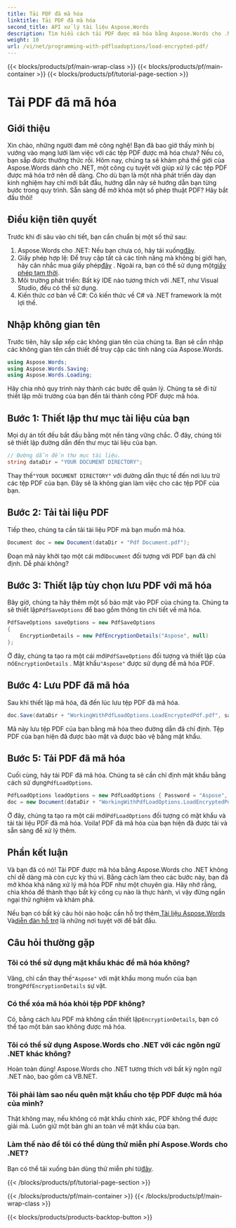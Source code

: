 ```yaml
---
title: Tải PDF đã mã hóa
linktitle: Tải PDF đã mã hóa
second_title: API xử lý tài liệu Aspose.Words
description: Tìm hiểu cách tải PDF được mã hóa bằng Aspose.Words cho .NET với hướng dẫn từng bước của chúng tôi. Làm chủ mã hóa và giải mã PDF chỉ trong chốc lát.
weight: 10
url: /vi/net/programming-with-pdfloadoptions/load-encrypted-pdf/
---
```


{{< blocks/products/pf/main-wrap-class >}}
{{< blocks/products/pf/main-container >}}
{{< blocks/products/pf/tutorial-page-section >}}

# Tải PDF đã mã hóa

## Giới thiệu

Xin chào, những người đam mê công nghệ! Bạn đã bao giờ thấy mình bị vướng vào mạng lưới làm việc với các tệp PDF được mã hóa chưa? Nếu có, bạn sắp được thưởng thức rồi. Hôm nay, chúng ta sẽ khám phá thế giới của Aspose.Words dành cho .NET, một công cụ tuyệt vời giúp xử lý các tệp PDF được mã hóa trở nên dễ dàng. Cho dù bạn là một nhà phát triển dày dạn kinh nghiệm hay chỉ mới bắt đầu, hướng dẫn này sẽ hướng dẫn bạn từng bước trong quy trình. Sẵn sàng để mở khóa một số phép thuật PDF? Hãy bắt đầu thôi!

## Điều kiện tiên quyết

Trước khi đi sâu vào chi tiết, bạn cần chuẩn bị một số thứ sau:

1.  Aspose.Words cho .NET: Nếu bạn chưa có, hãy tải xuống[đây](https://releases.aspose.com/words/net/).
2.  Giấy phép hợp lệ: Để truy cập tất cả các tính năng mà không bị giới hạn, hãy cân nhắc mua giấy phép[đây](https://purchase.aspose.com/buy) . Ngoài ra, bạn có thể sử dụng một[giấy phép tạm thời](https://purchase.aspose.com/temporary-license/).
3. Môi trường phát triển: Bất kỳ IDE nào tương thích với .NET, như Visual Studio, đều có thể sử dụng.
4. Kiến thức cơ bản về C#: Có kiến thức về C# và .NET framework là một lợi thế.

## Nhập không gian tên

Trước tiên, hãy sắp xếp các không gian tên của chúng ta. Bạn sẽ cần nhập các không gian tên cần thiết để truy cập các tính năng của Aspose.Words.

```csharp
using Aspose.Words;
using Aspose.Words.Saving;
using Aspose.Words.Loading;
```

Hãy chia nhỏ quy trình này thành các bước dễ quản lý. Chúng ta sẽ đi từ thiết lập môi trường của bạn đến tải thành công PDF được mã hóa.

## Bước 1: Thiết lập thư mục tài liệu của bạn

Mọi dự án tốt đều bắt đầu bằng một nền tảng vững chắc. Ở đây, chúng tôi sẽ thiết lập đường dẫn đến thư mục tài liệu của bạn.

```csharp
// Đường dẫn đến thư mục tài liệu.
string dataDir = "YOUR DOCUMENT DIRECTORY";
```

 Thay thế`"YOUR DOCUMENT DIRECTORY"` với đường dẫn thực tế đến nơi lưu trữ các tệp PDF của bạn. Đây sẽ là không gian làm việc cho các tệp PDF của bạn.

## Bước 2: Tải tài liệu PDF

Tiếp theo, chúng ta cần tải tài liệu PDF mà bạn muốn mã hóa. 

```csharp
Document doc = new Document(dataDir + "Pdf Document.pdf");
```

 Đoạn mã này khởi tạo một cái mới`Document` đối tượng với PDF bạn đã chỉ định. Dễ phải không?

## Bước 3: Thiết lập tùy chọn lưu PDF với mã hóa

 Bây giờ, chúng ta hãy thêm một số bảo mật vào PDF của chúng ta. Chúng ta sẽ thiết lập`PdfSaveOptions` để bao gồm thông tin chi tiết về mã hóa.

```csharp
PdfSaveOptions saveOptions = new PdfSaveOptions
{
    EncryptionDetails = new PdfEncryptionDetails("Aspose", null)
};
```

 Ở đây, chúng ta tạo ra một cái mới`PdfSaveOptions` đối tượng và thiết lập của nó`EncryptionDetails` . Mật khẩu`"Aspose"` được sử dụng để mã hóa PDF.

## Bước 4: Lưu PDF đã mã hóa

Sau khi thiết lập mã hóa, đã đến lúc lưu tệp PDF đã mã hóa.

```csharp
doc.Save(dataDir + "WorkingWithPdfLoadOptions.LoadEncryptedPdf.pdf", saveOptions);
```

Mã này lưu tệp PDF của bạn bằng mã hóa theo đường dẫn đã chỉ định. Tệp PDF của bạn hiện đã được bảo mật và được bảo vệ bằng mật khẩu.

## Bước 5: Tải PDF đã mã hóa

 Cuối cùng, hãy tải PDF đã mã hóa. Chúng ta sẽ cần chỉ định mật khẩu bằng cách sử dụng`PdfLoadOptions`.

```csharp
PdfLoadOptions loadOptions = new PdfLoadOptions { Password = "Aspose", LoadFormat = LoadFormat.Pdf };
doc = new Document(dataDir + "WorkingWithPdfLoadOptions.LoadEncryptedPdf.pdf", loadOptions);
```

 Ở đây, chúng ta tạo ra một cái mới`PdfLoadOptions` đối tượng có mật khẩu và tải tài liệu PDF đã mã hóa. Voila! PDF đã mã hóa của bạn hiện đã được tải và sẵn sàng để xử lý thêm.

## Phần kết luận

Và bạn đã có nó! Tải PDF được mã hóa bằng Aspose.Words cho .NET không chỉ dễ dàng mà còn cực kỳ thú vị. Bằng cách làm theo các bước này, bạn đã mở khóa khả năng xử lý mã hóa PDF như một chuyên gia. Hãy nhớ rằng, chìa khóa để thành thạo bất kỳ công cụ nào là thực hành, vì vậy đừng ngần ngại thử nghiệm và khám phá.

 Nếu bạn có bất kỳ câu hỏi nào hoặc cần hỗ trợ thêm,[Tài liệu Aspose.Words](https://reference.aspose.com/words/net/) Và[diễn đàn hỗ trợ](https://forum.aspose.com/c/words/8) là những nơi tuyệt vời để bắt đầu.

## Câu hỏi thường gặp

### Tôi có thể sử dụng mật khẩu khác để mã hóa không?
 Vâng, chỉ cần thay thế`"Aspose"` với mật khẩu mong muốn của bạn trong`PdfEncryptionDetails` sự vật.

### Có thể xóa mã hóa khỏi tệp PDF không?
Có, bằng cách lưu PDF mà không cần thiết lập`EncryptionDetails`, bạn có thể tạo một bản sao không được mã hóa.

### Tôi có thể sử dụng Aspose.Words cho .NET với các ngôn ngữ .NET khác không?
Hoàn toàn đúng! Aspose.Words cho .NET tương thích với bất kỳ ngôn ngữ .NET nào, bao gồm cả VB.NET.

### Tôi phải làm sao nếu quên mật khẩu cho tệp PDF được mã hóa của mình?
Thật không may, nếu không có mật khẩu chính xác, PDF không thể được giải mã. Luôn giữ một bản ghi an toàn về mật khẩu của bạn.

### Làm thế nào để tôi có thể dùng thử miễn phí Aspose.Words cho .NET?
 Bạn có thể tải xuống bản dùng thử miễn phí từ[đây](https://releases.aspose.com/).

{{< /blocks/products/pf/tutorial-page-section >}}

{{< /blocks/products/pf/main-container >}}
{{< /blocks/products/pf/main-wrap-class >}}

{{< blocks/products/products-backtop-button >}}
